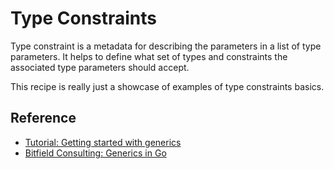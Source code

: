 # Type Constraints

Type constraint is a metadata for describing the parameters in a list of type parameters. It helps to define what set of types and constraints the associated type parameters should accept.

This recipe is really just a showcase of examples of type constraints basics.

## Reference

* [Tutorial: Getting started with generics](https://go.dev/doc/tutorial/generics)
* [Bitfield Consulting: Generics in Go](https://bitfieldconsulting.com/golang/generics)
